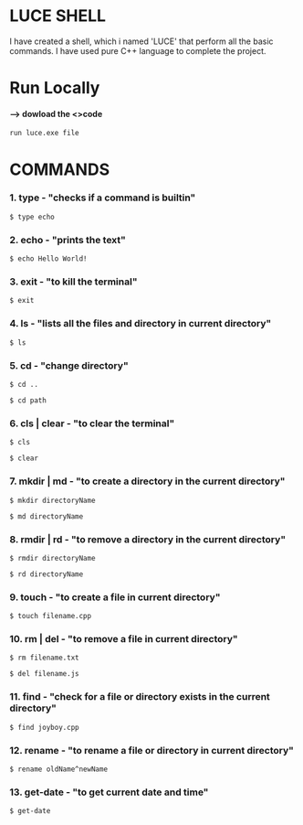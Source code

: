 # LUCE SHELL

I have created a shell, which i named 'LUCE' that perform all the basic commands. I have used pure C++ language to complete the project.

# Run Locally
#### --> dowload the <>code
```
run luce.exe file
```

# COMMANDS

### 1. type - "checks if a command is builtin"
```
$ type echo
```

### 2. echo - "prints the text"
```
$ echo Hello World!
```

### 3. exit - "to kill the terminal"
```
$ exit
```

### 4. ls - "lists all the files and directory in current directory"
```
$ ls
```

### 5. cd - "change directory"

```
$ cd ..
```
```
$ cd path
```

### 6. cls | clear - "to clear the terminal"
```
$ cls
```
```
$ clear
```

### 7. mkdir | md - "to create a directory in the current directory"
```
$ mkdir directoryName
```
```
$ md directoryName
```

### 8. rmdir | rd - "to remove a directory in the current directory"
```
$ rmdir directoryName
```
```
$ rd directoryName
```

### 9. touch - "to create a file in current directory"
```
$ touch filename.cpp
```
### 10. rm | del - "to remove a file in current directory"
```
$ rm filename.txt
```
```
$ del filename.js
```

### 11. find - "check for a file or directory exists in the current directory"
```
$ find joyboy.cpp
```

### 12. rename - "to rename a file or directory in current directory"
```
$ rename oldName^newName
```

### 13. get-date - "to get current date and time"
```
$ get-date
```